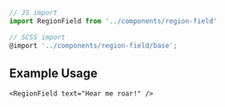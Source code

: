 ```js
// JS import
import RegionField from '../components/region-field'

// SCSS import
@import '../components/region-field/base';
```


## Example Usage

    <RegionField text="Hear me roar!" />
